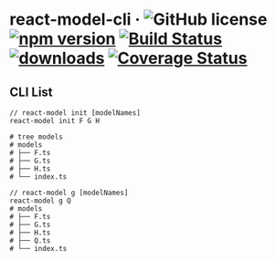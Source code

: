 # react-model-cli &middot; ![GitHub license](https://img.shields.io/badge/license-MIT-blue.svg) [![npm version](https://img.shields.io/npm/v/react-model-cli.svg?style=flat)](https://www.npmjs.com/package/react-model-cli) [![Build Status](https://travis-ci.org/ArrayZoneYour/react-model-cli.svg?branch=master)](https://travis-ci.org/ArrayZoneYour/react-model-cli) [![downloads](https://img.shields.io/npm/dt/react-model-cli.svg)](https://www.npmjs.com/package/react-model-cli) [![Coverage Status](https://codecov.io/gh/ArrayZoneYour/react-model-cli/branch/master/graph/badge.svg)](https://codecov.io/gh/ArrayZoneYour/react-model-cli)

## CLI List

```shell
// react-model init [modelNames]
react-model init F G H

# tree models
# models
# ├── F.ts
# ├── G.ts
# ├── H.ts
# └── index.ts
```

```shell
// react-model g [modelNames]
react-model g Q
# models
# ├── F.ts
# ├── G.ts
# ├── H.ts
# ├── Q.ts
# └── index.ts
```
